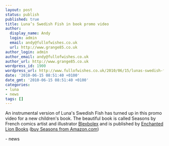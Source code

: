 ```yaml
---
layout: post
status: publish
published: true
title: Luna’s Swedish Fish in book promo video
author:
  display_name: Andy
  login: admin
  email: andy@fullofwishes.co.uk
  url: http://www.grange85.co.uk
author_login: admin
author_email: andy@fullofwishes.co.uk
author_url: http://www.grange85.co.uk
wordpress_id: 1900
wordpress_url: http://www.fullofwishes.co.uk/2010/06/15/lunas-swedish-fish-in-book-promo-video/
date: '2010-06-15 08:51:40 +0100'
date_gmt: '2010-06-15 08:51:40 +0100'
categories:
- luna
- news
tags: []
---
```

<div>An instrumental version of Luna&#39;s Swedish Fish has turned up in this promo video for a new children&#39;s book. The beautiful book is called Seasons by French comics artist and illustrator <a href="http://en.wikipedia.org/wiki/Blexbolex">Blexbolex</a> and is published by <a href="http://www.enchantedlionbooks.com/index.html">Enchanted Lion Books</a> (<a href="http://www.amazon.com/gp/redirect.html?ie=UTF8&amp;location=https%3A%2F%2Fwww.amazon.com%2Fgp%2Fyourstore%3Fie%3DUTF8%26ref_%3Dpd%5Firl%5Fgw%26signIn%3D1&amp;tag=aheadfullofwi-20&amp;linkCode=ur2&amp;camp=1789&amp;creative=390957">buy Seasons from Amazon.com</a>)<br /> <figure class="caption "><figcaption class="caption-text"></figcaption></figure>
- news
</p></div>
